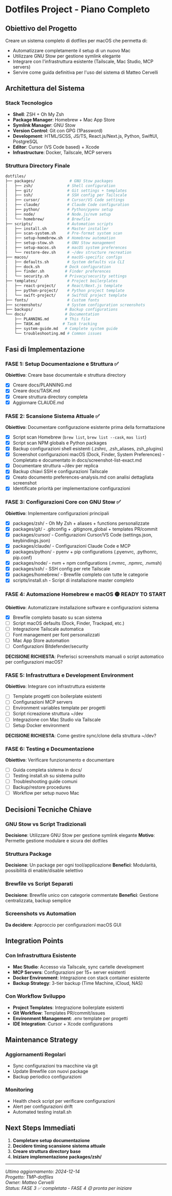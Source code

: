 # Dotfiles Project - Piano Completo

## Obiettivo del Progetto

Creare un sistema completo di dotfiles per macOS che permetta di:

- Automatizzare completamente il setup di un nuovo Mac
- Utilizzare GNU Stow per gestione symlink elegante
- Integrare con l'infrastruttura esistente (Tailscale, Mac Studio, MCP servers)
- Servire come guida definitiva per l'uso del sistema di Matteo Cervelli

## Architettura del Sistema

### Stack Tecnologico

- **Shell**: ZSH + Oh My Zsh
- **Package Manager**: Homebrew + Mac App Store
- **Symlink Manager**: GNU Stow
- **Version Control**: Git con GPG (1Password)
- **Development**: HTML/SCSS, JS/TS, React.js/Next.js, Python, SwiftUI, PostgreSQL
- **Editor**: Cursor (VS Code based) + Xcode
- **Infrastructure**: Docker, Tailscale, MCP servers

### Struttura Directory Finale

```bash
dotfiles/
├── packages/               # GNU Stow packages
│   ├── zsh/               # Shell configuration
│   ├── git/               # Git settings + templates
│   ├── ssh/               # SSH config per Tailscale
│   ├── cursor/            # Cursor/VS Code settings
│   ├── claude/            # Claude Code configuration
│   ├── python/            # Python/pyenv setup
│   ├── node/              # Node.js/nvm setup
│   └── homebrew/          # Brewfile
├── scripts/               # Automation scripts
│   ├── install.sh         # Master installer
│   ├── scan-system.sh     # Pre-format system scan
│   ├── setup-homebrew.sh  # Homebrew automation
│   ├── setup-stow.sh      # GNU Stow management
│   ├── setup-macos.sh     # macOS system preferences
│   └── restore-dev.sh     # ~/dev structure recreation
├── macos/                 # macOS-specific configs
│   ├── defaults.sh        # System defaults via CLI
│   ├── dock.sh           # Dock configuration
│   ├── finder.sh         # Finder preferences
│   └── security.sh       # Privacy/security settings
├── templates/             # Project boilerplates
│   ├── react-project/     # React/Next.js template
│   ├── python-project/    # Python project template
│   └── swift-project/     # SwiftUI project template
├── fonts/                 # Custom fonts
├── screenshots/           # System configuration screenshots
├── backups/              # Backup configurations
└── docs/                 # Documentation
    ├── PLANNING.md       # This file
    ├── TASK.md          # Task tracking
    ├── system-guide.md   # Complete system guide
    └── troubleshooting.md # Common issues
```

## Fasi di Implementazione

### FASE 1: Setup Documentazione e Struttura ✅

**Obiettivo**: Creare base documentale e struttura directory

- [x] Creare docs/PLANNING.md
- [x] Creare docs/TASK.md  
- [x] Creare struttura directory completa
- [x] Aggiornare CLAUDE.md

### FASE 2: Scansione Sistema Attuale ✅

**Obiettivo**: Documentare configurazione esistente prima della formattazione

- [x] Script scan Homebrew (`brew list`, `brew list --cask`, `mas list`)
- [x] Script scan NPM globals e Python packages
- [x] Backup configurazioni shell esistenti (.zshrc, .zsh_aliases, zsh_plugins)
- [x] Screenshot configurazioni macOS (Dock, Finder, System Preferences) - Completato e documentato in docs/screenshot-list-exact.md
- [x] Documentare struttura ~/dev per replica
- [x] Backup chiavi SSH e configurazioni Tailscale
- [x] Creato documento preferences-analysis.md con analisi dettagliata screenshot
- [x] Identificate priorità per implementazione configurazioni

### FASE 3: Configurazioni Core con GNU Stow ✅

**Obiettivo**: Implementare configurazioni principali

- [x] packages/zsh/ - Oh My Zsh + aliases + functions personalizzate
- [x] packages/git/ - .gitconfig + .gitignore_global + templates PR/commit
- [x] packages/cursor/ - Configurazioni Cursor/VS Code (settings.json, keybindings.json)
- [x] packages/claude/ - Configurazioni Claude Code e MCP
- [x] packages/python/ - pyenv + pip configurations (.pyenvrc, .pythonrc, pip.conf)
- [x] packages/node/ - nvm + npm configurations (.nvmrc, .npmrc, .nvmsh)
- [x] packages/ssh/ - SSH config per rete Tailscale
- [x] packages/homebrew/ - Brewfile completo con tutte le categorie
- [x] scripts/install.sh - Script di installazione master completo

### FASE 4: Automazione Homebrew e macOS 🟡 READY TO START

**Obiettivo**: Automatizzare installazione software e configurazioni sistema

- [x] Brewfile completo basato su scan sistema
- [ ] Script macOS defaults (Dock, Finder, Trackpad, etc.)
- [ ] Integrazione Tailscale automatica
- [ ] Font management per font personalizzati
- [ ] Mac App Store automation
- [ ] Configurazioni Bitdefender/security

**DECISIONE RICHIESTA**: Preferisci screenshots manuali o script automatico per configurazioni macOS?

### FASE 5: Infrastruttura e Development Environment  

**Obiettivo**: Integrare con infrastruttura esistente

- [ ] Template progetti con boilerplate esistenti
- [ ] Configurazioni MCP servers
- [ ] Environment variables template per progetti
- [ ] Script ricreazione struttura ~/dev
- [ ] Integrazione con Mac Studio via Tailscale
- [ ] Setup Docker environment

**DECISIONE RICHIESTA**: Come gestire sync/clone della struttura ~/dev?

### FASE 6: Testing e Documentazione

**Obiettivo**: Verificare funzionamento e documentare

- [ ] Guida completa sistema in docs/
- [ ] Testing install.sh su sistema pulito
- [ ] Troubleshooting guide comuni
- [ ] Backup/restore procedures
- [ ] Workflow per setup nuovo Mac

## Decisioni Tecniche Chiave

### GNU Stow vs Script Tradizionali

**Decisione**: Utilizzare GNU Stow per gestione symlink elegante
**Motivo**: Permette gestione modulare e sicura dei dotfiles

### Struttura Package

**Decisione**: Un package per ogni tool/applicazione
**Benefici**: Modularità, possibilità di enable/disable selettivo

### Brewfile vs Script Separati

**Decisione**: Brewfile unico con categorie commentate
**Benefici**: Gestione centralizzata, backup semplice

### Screenshots vs Automation

**Da decidere**: Approccio per configurazioni macOS GUI

## Integration Points

### Con Infrastruttura Esistente

- **Mac Studio**: Accesso via Tailscale, sync cartelle development
- **MCP Servers**: Configurazioni per 15+ server esistenti  
- **Docker Environment**: Integrazione con stack container esistente
- **Backup Strategy**: 3-tier backup (Time Machine, iCloud, NAS)

### Con Workflow Sviluppo

- **Project Templates**: Integrazione boilerplate esistenti
- **Git Workflow**: Templates PR/commit/issues
- **Environment Management**: .env template per progetti
- **IDE Integration**: Cursor + Xcode configurations

## Maintenance Strategy

### Aggiornamenti Regolari

- Sync configurazioni tra macchine via git
- Update Brewfile con nuovi package
- Backup periodico configurazioni

### Monitoring

- Health check script per verificare configurazioni
- Alert per configurazioni drift
- Automated testing install.sh

## Next Steps Immediati

1. **Completare setup documentazione**
2. **Decidere timing scansione sistema attuale**
3. **Creare struttura directory base**
4. **Iniziare implementazione packages/zsh/**

---

*Ultimo aggiornamento: 2024-12-14*  
*Progetto: TMP-dotfiles*  
*Owner: Matteo Cervelli*  
*Status: FASE 3 ✅ completata - FASE 4 🟡 pronta per iniziare*
